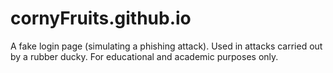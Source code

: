 # cornyFruits.github.io
A fake login page (simulating a phishing attack). 
Used in attacks carried out by a rubber ducky. 
For educational and academic purposes only. 
